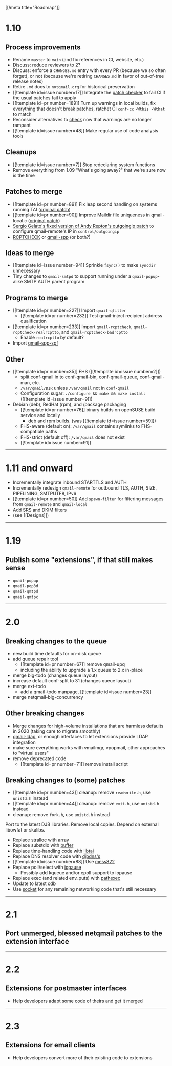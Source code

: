 [[!meta title="Roadmap"]]

# 1.10

## Process improvements

- Rename `master` to `main` (and fix references in CI, website, etc.)
- Discuss: reduce reviewers to 2?
- Discuss: enforce a `CHANGES.md` entry with every PR (because we so often forget), or not (because we're retiring `CHANGES.md` in favor of out-of-tree release notes)
- Retire `.md` docs to `notqmail.org` for historical preservation
- [[!template id=issue number=17]] Integrate the [patch checker](https://github.com/notqmail/notqmail-patch-checker) to fail CI if the usual patches fail to apply
- [[!template id=pr number=189]] Turn up warnings in local builds, fix everything that doesn't break patches, ratchet CI `conf-cc` `-Wthis -Wthat` to match
- Reconsider alternatives to [check](https://libcheck.github.io/check) now that warnings are no longer rampant
- [[!template id=issue number=48]] Make regular use of code analysis tools

## Cleanups

- [[!template id=issue number=7]] Stop redeclaring system functions
- Remove everything from 1.09 "What's going away?" that we're sure now is the time

## Patches to merge

- [[!template id=pr number=89]] Fix leap second handling on systems running TAI ([original patch](https://su.bze.ro/software/netqmail-1.05-TAI-leapsecs.patch))
- [[!template id=pr number=90]] Improve Maildir file uniqueness in qmail-local.c ([original patch](https://su.bze.ro/software/qmail-1.03-maildir-uniq.patch))
- [Sergio Gelato's fixed version of Andy Repton's outgoingip patch](https://qmail.notqmail.org/outgoingip.patch) to configure qmail-remote's IP in `control/outgoingip`
- [RCPTCHECK](http://www.soffian.org/downloads/qmail/qmail-smtpd-doc.html)
  or
  [qmail-spp](http://qmail-spp.sourceforge.net/doc/)
  (or both?)

## Ideas to merge

- [[!template id=issue number=94]] Sprinkle `fsync()` to make `syncdir` unnecessary
- Tiny changes to `qmail-smtpd` to support running under a `qmail-popup`-alike SMTP AUTH parent program

## Programs to merge

- [[!template id=pr number=227]] Import `qmail-qfilter`
    - [[!template id=pr number=232]] Test qmail-inject recipient address qualification
- [[!template id=pr number=233]] Import `qmail-rcptcheck`, `qmail-rcptcheck-realrcptto`, and `qmail-rcptcheck-badrcptto`
    - Enable `realrcptto` by default?
- Import [qmail-spp-spf](https://www.caputo.com/foss/qmail-spp-spf/)

## Other

- [[!template id=pr number=35]] FHS ([[!template id=issue number=2]])
  - split conf-qmail in to conf-qmail-bin, conf-qmail-queue, conf-qmail-man, etc.
  - `/var/qmail/DIR` unless `/var/qmail` not in `conf-qmail`
  - Configuration sugar: `./configure && make && make install` ([[!template id=issue number=9]])
- Debian (deb), RedHat (rpm), and /package packaging
  - [[!template id=pr number=76]] binary builds on openSUSE build service and locally
    - deb and rpm builds.  (was [[!template id=issue number=59]])
  - FHS-aware (default on): `/var/qmail` contains symlinks to FHS-compatible paths
  - FHS-strict (default off): `/var/qmail` does not exist
  - [[!template id=issue number=91]]

-----

# 1.11 and onward

- Incrementally integrate inbound STARTTLS and AUTH
- Incrementally redesign `qmail-remote` for outbound TLS, AUTH, SIZE, PIPELINING, SMTPUTF8, IPv6
- [[!template id=pr number=50]] Add `spawn-filter` for filtering messages from `qmail-remote` and `qmail-local`
- Add SRS and DKIM filters
- (see [[Designs]])

-----

# 1.19

## Publish some "extensions", if that still makes sense

- `qmail-popup`
- `qmail-pop3d`
- `qmail-qmtpd`
- `qmail-qmtpc`

-----

# 2.0

## Breaking changes to the queue

- new build time defaults for on-disk queue
- add queue repair tool
  - [[!template id=pr number=67]] remove qmail-upq
  - including the ability to upgrade a 1.x queue to 2.x in-place
- merge big-todo (changes queue layout)
- increase default conf-split to 31 (changes queue layout)
- merge ext-todo
  - add a qmail-todo manpage, [[!template id=issue number=23]]
- merge netqmail-big-concurrency

## Other breaking changes

- Merge changes for high-volume installations that are harmless defaults in 2020 (taking care to migrate smoothly)
- [qmail-ldap](http://www.nrg4u.com), or enough interfaces to let extensions provide LDAP integration
- make sure everything works with vmailmgr, vpopmail, other approaches to "virtual users"
- remove deprecated code
  - [[!template id=pr number=71]] remove install script

## Breaking changes to (some) patches

- [[!template id=pr number=43]] cleanup: remove `readwrite.h`, use `unistd.h` instead
- [[!template id=pr number=44]] cleanup: remove `exit.h`, use `unistd.h` instead
- cleanup: remove `fork.h`, use `unistd.h` instead

Port to the latest DJB libraries.
Remove local copies.
Depend on external libowfat or skalibs.

- Replace [stralloc](https://cr.yp.to/lib/stralloc.html) with [array](https://cr.yp.to/lib/array.html)
- Replace substdio with [buf](https://cr.yp.to/lib/buffer_get.html)[fer](https://cr.yp.to/lib/buffer_put.html)
- Replace time-handling code with [libtai](https://cr.yp.to/libtai/tai.html)
- Replace DNS resolver code with [djbdns's](https://cr.yp.to/djbdns/dns.html)
- [[!template id=issue number=88]] Use [mess822](https://cr.yp.to/mess822.html)
- Replace poll/select with [iopause](https://cr.yp.to/lib/iopause.html)
  - Possibly add kqueue and/or epoll support to iopause
- Replace exec (and related env_puts) with [pathexec](https://cr.yp.to/lib/pathexec.html)
- Update to latest [cdb](https://cr.yp.to/cdb/reading.html)
- Use [socket](https://cr.yp.to/lib/socket.html) for any remaining networking code that's still necessary


-----

# 2.1

## Port unmerged, blessed netqmail patches to the extension interface

-----

# 2.2

## Extensions for postmaster interfaces

- Help developers adapt some code of theirs and get it merged

-----

# 2.3

## Extensions for email clients

- Help developers convert more of their existing code to extensions
